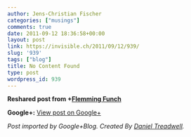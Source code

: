 ```yaml
---
author: Jens-Christian Fischer
categories: ["musings"]
comments: true
date: 2011-09-12 18:36:58+00:00
layout: post
link: https://invisible.ch/2011/09/12/939/
slug: '939'
tags: ["blog"]
title: No Content Found
type: post
wordpress_id: 939
---
```


  
  
**Reshared post from +[Flemming Funch](https://plus.google.com/103483475918178332904)**  


<blockquote></blockquote>

**Google+:** [View post on Google+](https://plus.google.com/109789939743085010576/posts/A13h71t6YRC)

  
  
_Post imported by Google+Blog.  Created By [Daniel Treadwell](https://minimali.se/)._
